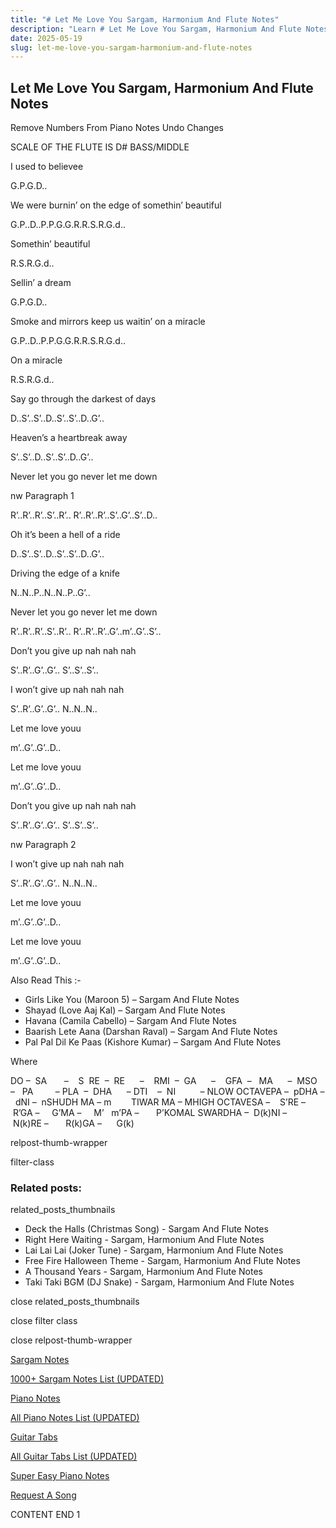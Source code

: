 ```yaml
---
title: "# Let Me Love You Sargam, Harmonium And Flute Notes"
description: "Learn # Let Me Love You Sargam, Harmonium And Flute Notes notes, sargam, harmonium notations and flute notes. Easy step-by-step tutorial for beginners."
date: 2025-05-19
slug: let-me-love-you-sargam-harmonium-and-flute-notes
---
```


## Let Me Love You Sargam, Harmonium And Flute Notes

Remove Numbers From Piano Notes
Undo Changes

SCALE OF THE FLUTE IS D# BASS/MIDDLE

I used to believee

G.P.G.D..

We were burnin’ on the edge of somethin’ beautiful

G.P..D..P.P.G.G.R.R.S.R.G.d..

Somethin’ beautiful

R.S.R.G.d..

Sellin’ a dream

G.P.G.D..

Smoke and mirrors keep us waitin’ on a miracle

G.P..D..P.P.G.G.R.R.S.R.G.d..

On a miracle

R.S.R.G.d..

Say go through the darkest of days

D..S’..S’..D..S’..S’..D..G’..

Heaven’s a heartbreak away

S’..S’..D..S’..S’..D..G’..

Never let you go never let me down

nw Paragraph 1

R’..R’..R’..S’..R’.. R’..R’..R’..S’..G’..S’..D..

Oh it’s been a hell of a ride

D..S’..S’..D..S’..S’..D..G’..

Driving the edge of a knife

N..N..P..N..N..P..G’..

Never let you go never let me down

R’..R’..R’..S’..R’.. R’..R’..R’..G’..m’..G’..S’..

Don’t you give up nah nah nah

S’..R’..G’..G’.. S’..S’..S’..

I won’t give up nah nah nah

S’..R’..G’..G’.. N..N..N..

Let me love youu

m’..G’..G’..D..

Let me love youu

m’..G’..G’..D..

Don’t you give up nah nah nah

S’..R’..G’..G’.. S’..S’..S’..

nw Paragraph 2

I won’t give up nah nah nah

S’..R’..G’..G’.. N..N..N..

Let me love youu

m’..G’..G’..D..

Let me love youu

m’..G’..G’..D..



Also Read This :-



* Girls Like You (Maroon 5) – Sargam And Flute Notes
* Shayad (Love Aaj Kal) – Sargam And Flute Notes
* Havana (Camila Cabello) – Sargam And Flute Notes
* Baarish Lete Aana (Darshan Raval) – Sargam And Flute Notes
* Pal Pal Dil Ke Paas (Kishore Kumar) – Sargam And Flute Notes

Where



DO –  SA       –    S  RE  –  RE      –    RMI  –  GA      –    GFA  –   MA      –  MSO  –   PA         – PLA  –  DHA      – DTI    –  NI          – NLOW OCTAVEPA –  pDHA –  dNI –  nSHUDH MA – m        TIWAR MA – MHIGH OCTAVESA –    S’RE –     R’GA –     G’MA –     M’   m’PA –       P’KOMAL SWARDHA –  D(k)NI –       N(k)RE –       R(k)GA –      G(k)



relpost-thumb-wrapper

filter-class

### Related posts:

related_posts_thumbnails

* Deck the Halls (Christmas Song) - Sargam And Flute Notes
* Right Here Waiting - Sargam, Harmonium And Flute Notes
* Lai Lai Lai (Joker Tune) - Sargam, Harmonium And Flute Notes
* Free Fire Halloween Theme - Sargam, Harmonium And Flute Notes
* A Thousand Years - Sargam, Harmonium And Flute Notes
* Taki Taki BGM (DJ Snake) - Sargam, Harmonium And Flute Notes

close related_posts_thumbnails

close filter class

close relpost-thumb-wrapper

[Sargam Notes](https://www.notationsworld.com/sargam-notes.html)

[1000+ Sargam Notes List (UPDATED)](https://www.notationsworld.com/all-songs-list-sargam-notes.html)

[Piano Notes](https://www.notationsworld.com/piano-notes.html)

[All Piano Notes List (UPDATED)](https://www.notationsworld.com/all-songs-list-piano-notes.html)

[Guitar Tabs](https://www.notationsworld.com/guitar-tabs.html)

[All Guitar Tabs List (UPDATED)](https://www.notationsworld.com/all-songs-list-guitar-tabs.html)

[Super Easy Piano Notes](https://studywall.in/)

[Request A Song](https://www.notationsworld.com/request-a-song.html)

CONTENT END 1

